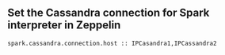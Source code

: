 ## Set the Cassandra connection for Spark interpreter in Zeppelin

```
spark.cassandra.connection.host :: IPCasandra1,IPCassandra2
```
